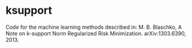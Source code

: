 ksupport
========

Code for the machine learning methods described in: M. B. Blaschko, A Note on k-support Norm Regularized Risk Minimization. arXiv:1303.6390, 2013.